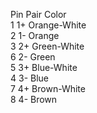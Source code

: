 Pin    Pair    Color           
1       1+      Orange-White    
2       1-      Orange          
3       2+      Green-White     
6       2-      Green           
5       3+      Blue-White      
4       3-      Blue            
7       4+      Brown-White     
8       4-      Brown           
